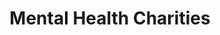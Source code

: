 ---
layout: category
category: mental-health-charities
title: Mental Health Charities
description: Charities that support research, awareness, and treatment of mental health conditions and rely on donations to fund their programs. These charities may provide resources for research, advocacy, and support services for those affected by mental health conditions.
permalink: /mental-health-charities/
---